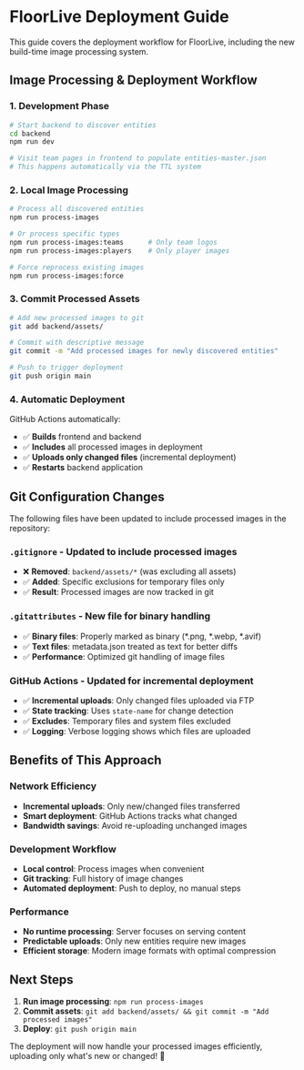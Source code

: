 # FloorLive Deployment Guide

This guide covers the deployment workflow for FloorLive, including the new build-time image processing system.

## Image Processing & Deployment Workflow

### 1. Development Phase

```bash
# Start backend to discover entities
cd backend
npm run dev

# Visit team pages in frontend to populate entities-master.json
# This happens automatically via the TTL system
```

### 2. Local Image Processing

```bash
# Process all discovered entities
npm run process-images

# Or process specific types
npm run process-images:teams      # Only team logos
npm run process-images:players    # Only player images

# Force reprocess existing images
npm run process-images:force
```

### 3. Commit Processed Assets

```bash
# Add new processed images to git
git add backend/assets/

# Commit with descriptive message
git commit -m "Add processed images for newly discovered entities"

# Push to trigger deployment
git push origin main
```

### 4. Automatic Deployment

GitHub Actions automatically:
- ✅ **Builds** frontend and backend
- ✅ **Includes** all processed images in deployment
- ✅ **Uploads only changed files** (incremental deployment)
- ✅ **Restarts** backend application

## Git Configuration Changes

The following files have been updated to include processed images in the repository:

### `.gitignore` - Updated to include processed images
- ❌ **Removed**: `backend/assets/*` (was excluding all assets)
- ✅ **Added**: Specific exclusions for temporary files only
- ✅ **Result**: Processed images are now tracked in git

### `.gitattributes` - New file for binary handling
- ✅ **Binary files**: Properly marked as binary (*.png, *.webp, *.avif)
- ✅ **Text files**: metadata.json treated as text for better diffs
- ✅ **Performance**: Optimized git handling of image files

### GitHub Actions - Updated for incremental deployment
- ✅ **Incremental uploads**: Only changed files uploaded via FTP
- ✅ **State tracking**: Uses `state-name` for change detection
- ✅ **Excludes**: Temporary files and system files excluded
- ✅ **Logging**: Verbose logging shows which files are uploaded

## Benefits of This Approach

### Network Efficiency
- **Incremental uploads**: Only new/changed files transferred
- **Smart deployment**: GitHub Actions tracks what changed
- **Bandwidth savings**: Avoid re-uploading unchanged images

### Development Workflow
- **Local control**: Process images when convenient
- **Git tracking**: Full history of image changes
- **Automated deployment**: Push to deploy, no manual steps

### Performance
- **No runtime processing**: Server focuses on serving content
- **Predictable uploads**: Only new entities require new images
- **Efficient storage**: Modern image formats with optimal compression

## Next Steps

1. **Run image processing**: `npm run process-images`
2. **Commit assets**: `git add backend/assets/ && git commit -m "Add processed images"`
3. **Deploy**: `git push origin main`

The deployment will now handle your processed images efficiently, uploading only what's new or changed! 🚀